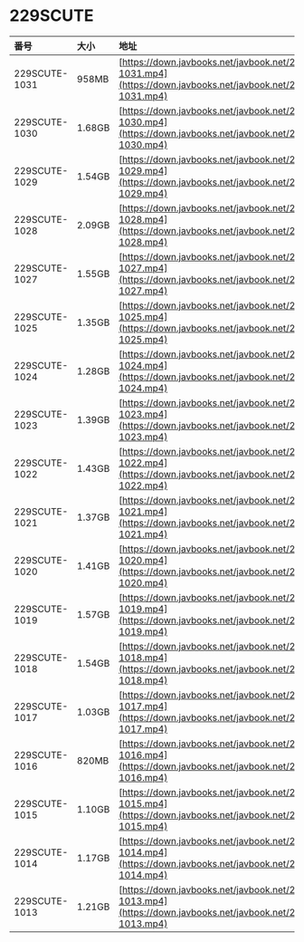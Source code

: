 # 229SCUTE

| 番号 | 大小 | 地址 |
| :--- | :--- | :--- |
| 229SCUTE-1031 | 958MB | [https://down.javbooks.net/javbook.net/2020/06/27/229SCUTE-1031.mp4](https://down.javbooks.net/javbook.net/2020/06/27/229SCUTE-1031.mp4) |
| 229SCUTE-1030 | 1.68GB | [https://down.javbooks.net/javbook.net/2020/06/27/229SCUTE-1030.mp4](https://down.javbooks.net/javbook.net/2020/06/27/229SCUTE-1030.mp4) |
| 229SCUTE-1029 | 1.54GB | [https://down.javbooks.net/javbook.net/2020/06/27/229SCUTE-1029.mp4](https://down.javbooks.net/javbook.net/2020/06/27/229SCUTE-1029.mp4) |
| 229SCUTE-1028 | 2.09GB | [https://down.javbooks.net/javbook.net/2020/06/27/229SCUTE-1028.mp4](https://down.javbooks.net/javbook.net/2020/06/27/229SCUTE-1028.mp4) |
| 229SCUTE-1027 | 1.55GB | [https://down.javbooks.net/javbook.net/2020/06/27/229SCUTE-1027.mp4](https://down.javbooks.net/javbook.net/2020/06/27/229SCUTE-1027.mp4) |
| 229SCUTE-1025 | 1.35GB | [https://down.javbooks.net/javbook.net/2020/06/27/229SCUTE-1025.mp4](https://down.javbooks.net/javbook.net/2020/06/27/229SCUTE-1025.mp4) |
| 229SCUTE-1024 | 1.28GB | [https://down.javbooks.net/javbook.net/2020/06/27/229SCUTE-1024.mp4](https://down.javbooks.net/javbook.net/2020/06/27/229SCUTE-1024.mp4) |
| 229SCUTE-1023 | 1.39GB | [https://down.javbooks.net/javbook.net/2020/06/21/229SCUTE-1023.mp4](https://down.javbooks.net/javbook.net/2020/06/21/229SCUTE-1023.mp4) |
| 229SCUTE-1022 | 1.43GB | [https://down.javbooks.net/javbook.net/2020/06/21/229SCUTE-1022.mp4](https://down.javbooks.net/javbook.net/2020/06/21/229SCUTE-1022.mp4) |
| 229SCUTE-1021 | 1.37GB | [https://down.javbooks.net/javbook.net/2020/06/21/229SCUTE-1021.mp4](https://down.javbooks.net/javbook.net/2020/06/21/229SCUTE-1021.mp4) |
| 229SCUTE-1020 | 1.41GB | [https://down.javbooks.net/javbook.net/2020/06/21/229SCUTE-1020.mp4](https://down.javbooks.net/javbook.net/2020/06/21/229SCUTE-1020.mp4) |
| 229SCUTE-1019 | 1.57GB | [https://down.javbooks.net/javbook.net/2020/06/27/229SCUTE-1019.mp4](https://down.javbooks.net/javbook.net/2020/06/27/229SCUTE-1019.mp4) |
| 229SCUTE-1018 | 1.54GB | [https://down.javbooks.net/javbook.net/2020/06/27/229SCUTE-1018.mp4](https://down.javbooks.net/javbook.net/2020/06/27/229SCUTE-1018.mp4) |
| 229SCUTE-1017 | 1.03GB | [https://down.javbooks.net/javbook.net/2020/06/27/229SCUTE-1017.mp4](https://down.javbooks.net/javbook.net/2020/06/27/229SCUTE-1017.mp4) |
| 229SCUTE-1016 | 820MB | [https://down.javbooks.net/javbook.net/2020/06/27/229SCUTE-1016.mp4](https://down.javbooks.net/javbook.net/2020/06/27/229SCUTE-1016.mp4) |
| 229SCUTE-1015 | 1.10GB | [https://down.javbooks.net/javbook.net/2020/06/27/229SCUTE-1015.mp4](https://down.javbooks.net/javbook.net/2020/06/27/229SCUTE-1015.mp4) |
| 229SCUTE-1014 | 1.17GB | [https://down.javbooks.net/javbook.net/2020/06/27/229SCUTE-1014.mp4](https://down.javbooks.net/javbook.net/2020/06/27/229SCUTE-1014.mp4) |
| 229SCUTE-1013 | 1.21GB | [https://down.javbooks.net/javbook.net/2020/06/27/229SCUTE-1013.mp4](https://down.javbooks.net/javbook.net/2020/06/27/229SCUTE-1013.mp4) |



